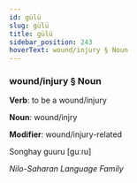 ```yaml
---
id: gülü
slug: gülü
title: gülü
sidebar_position: 243
hoverText: wound/injury § Noun
---
```


### wound/injury § Noun

**Verb**: to be a wound/injury

**Noun**: wound/injry

**Modifier**: wound/injury-related

Songhay guuru [guːɾu]

*Nilo-Saharan Language Family*